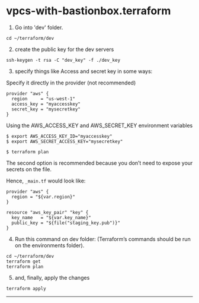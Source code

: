 # vpcs-with-bastionbox.terraform


1.  Go into 'dev' folder.

```
cd ~/terraform/dev
```

2.  create the public key for the dev servers

```
ssh-keygen -t rsa -C "dev_key" -f ./dev_key

```

3.  specify things like Access and secret key in some ways:

Specify it directly in the provider (not recommended)

```
provider "aws" {
  region     = "us-west-1"
  access_key = "myaccesskey"
  secret_key = "mysecretkey"
}
```

Using the AWS_ACCESS_KEY and AWS_SECRET_KEY environment variables

```
$ export AWS_ACCESS_KEY_ID="myaccesskey"
$ export AWS_SECRET_ACCESS_KEY="mysecretkey"

$ terraform plan

```

The second option is recommended because you don’t need to expose your secrets on the file.

Hence, `_main.tf` would look like:

```
provider "aws" {
  region = "${var.region}"
}

resource "aws_key_pair" "key" {
  key_name   = "${var.key_name}"
  public_key = "${file("staging_key.pub")}"
}

```

4. Run this command on dev folder: (Terraform’s commands should be run on the environments folder).

```
cd ~/terraform/dev
terraform get
terraform plan

```

5.  and, finally, apply the changes

```
terraform apply

```




---
